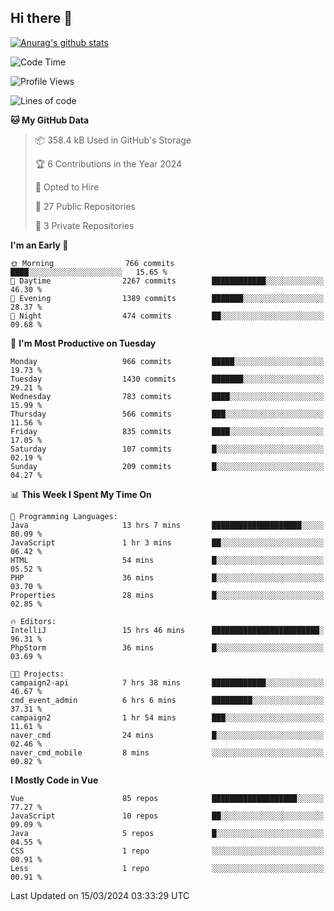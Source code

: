 ## Hi there 👋

[![Anurag's github stats](https://github-readme-stats.vercel.app/api?username=Songwonseok)](https://github.com/anuraghazra/github-readme-stats)



<!--START_SECTION:waka-->
![Code Time](http://img.shields.io/badge/Code%20Time-2%2C720%20hrs%2015%20mins-blue)

![Profile Views](http://img.shields.io/badge/Profile%20Views-0-blue)

![Lines of code](https://img.shields.io/badge/From%20Hello%20World%20I%27ve%20Written-34.8%20million%20lines%20of%20code-blue)

**🐱 My GitHub Data** 

> 📦 358.4 kB Used in GitHub's Storage 
 > 
> 🏆 6 Contributions in the Year 2024
 > 
> 💼 Opted to Hire
 > 
> 📜 27 Public Repositories 
 > 
> 🔑 3 Private Repositories 
 > 
**I'm an Early 🐤** 

```text
🌞 Morning                766 commits         ████░░░░░░░░░░░░░░░░░░░░░   15.65 % 
🌆 Daytime                2267 commits        ████████████░░░░░░░░░░░░░   46.30 % 
🌃 Evening                1389 commits        ███████░░░░░░░░░░░░░░░░░░   28.37 % 
🌙 Night                  474 commits         ██░░░░░░░░░░░░░░░░░░░░░░░   09.68 % 
```
📅 **I'm Most Productive on Tuesday** 

```text
Monday                   966 commits         █████░░░░░░░░░░░░░░░░░░░░   19.73 % 
Tuesday                  1430 commits        ███████░░░░░░░░░░░░░░░░░░   29.21 % 
Wednesday                783 commits         ████░░░░░░░░░░░░░░░░░░░░░   15.99 % 
Thursday                 566 commits         ███░░░░░░░░░░░░░░░░░░░░░░   11.56 % 
Friday                   835 commits         ████░░░░░░░░░░░░░░░░░░░░░   17.05 % 
Saturday                 107 commits         █░░░░░░░░░░░░░░░░░░░░░░░░   02.19 % 
Sunday                   209 commits         █░░░░░░░░░░░░░░░░░░░░░░░░   04.27 % 
```


📊 **This Week I Spent My Time On** 

```text
💬 Programming Languages: 
Java                     13 hrs 7 mins       ████████████████████░░░░░   80.09 % 
JavaScript               1 hr 3 mins         ██░░░░░░░░░░░░░░░░░░░░░░░   06.42 % 
HTML                     54 mins             █░░░░░░░░░░░░░░░░░░░░░░░░   05.52 % 
PHP                      36 mins             █░░░░░░░░░░░░░░░░░░░░░░░░   03.70 % 
Properties               28 mins             █░░░░░░░░░░░░░░░░░░░░░░░░   02.85 % 

🔥 Editors: 
IntelliJ                 15 hrs 46 mins      ████████████████████████░   96.31 % 
PhpStorm                 36 mins             █░░░░░░░░░░░░░░░░░░░░░░░░   03.69 % 

🐱‍💻 Projects: 
campaign2-api            7 hrs 38 mins       ████████████░░░░░░░░░░░░░   46.67 % 
cmd_event_admin          6 hrs 6 mins        █████████░░░░░░░░░░░░░░░░   37.31 % 
campaign2                1 hr 54 mins        ███░░░░░░░░░░░░░░░░░░░░░░   11.61 % 
naver_cmd                24 mins             █░░░░░░░░░░░░░░░░░░░░░░░░   02.46 % 
naver_cmd_mobile         8 mins              ░░░░░░░░░░░░░░░░░░░░░░░░░   00.82 % 
```

**I Mostly Code in Vue** 

```text
Vue                      85 repos            ███████████████████░░░░░░   77.27 % 
JavaScript               10 repos            ██░░░░░░░░░░░░░░░░░░░░░░░   09.09 % 
Java                     5 repos             █░░░░░░░░░░░░░░░░░░░░░░░░   04.55 % 
CSS                      1 repo              ░░░░░░░░░░░░░░░░░░░░░░░░░   00.91 % 
Less                     1 repo              ░░░░░░░░░░░░░░░░░░░░░░░░░   00.91 % 
```




 Last Updated on 15/03/2024 03:33:29 UTC
<!--END_SECTION:waka-->
